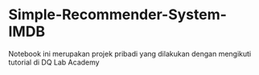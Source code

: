 # Simple-Recommender-System-IMDB
 Notebook ini merupakan projek pribadi yang dilakukan dengan mengikuti tutorial di DQ Lab Academy
